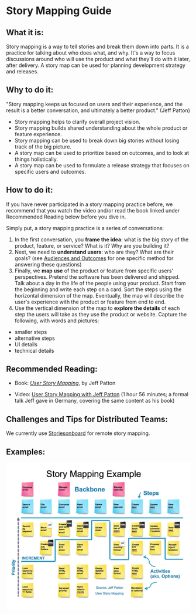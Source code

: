 # Story Mapping Guide

## What it is:

Story mapping is a way to tell stories and break them down into parts. It is a practice for talking about who does what, and why. It's a way to focus discussions around who will use the product and what they'll do with it later, after delivery. A story map can be used for planning development strategy and releases.

## Why to do it:

"Story mapping keeps us focused on users and their experience, and the result is a better conversation, and ultimately a better product." (Jeff Patton)

- Story mapping helps to clarify overall project vision.
- Story mapping builds shared understanding about the whole product or feature experience.
- Story mapping can be used to break down big stories without losing track of the big picture.
- A story map can be used to prioritize based on outcomes, and to look at things holistically.
- A story map can be used to formulate a release strategy that focuses on specific users and outcomes.

## How to do it:

If you have never participated in a story mapping practice before, we recommend that you watch the video and/or read the book linked under Recommended Reading below before you dive in.

Simply put, a story mapping practice is a series of conversations:

1.  In the first conversation, you **frame the idea**: what is the big story of the product, feature, or service? What is it? Why are you building it?
2.  Next, we need to **understand users**: who are they? What are their goals? (see [Audiences and Outcomes](audiences-and-outcomes-guide.md) for one specific method for answering these questions)
3.  Finally, we **map use** of the product or feature from specific users' perspectives. Pretend the software has been delivered and shipped. Talk about a day in the life of the people using your product. Start from the beginning and write each step on a card. Sort the steps using the horizontal dimension of the map. Eventually, the map will describe the user's experience with the product or feature from end to end.
4.  Use the vertical dimension of the map to **explore the details** of each step the users will take as they use the product or website. Capture the following, with words and pictures:

- smaller steps
- alternative steps
- UI details
- technical details

## Recommended Reading:

- Book: [_User Story Mapping_](http://shop.oreilly.com/product/0636920033851.do), by Jeff Patton

- Video: [User Story Mapping with Jeff Patton](https://www.youtube.com/watch?v=AorAgSrHjKM) (1 hour 56 minutes; a formal talk Jeff gave in Germany, covering the same content as his book)

## Challenges and Tips for Distributed Teams:

We currently use [Storiesonboard](https://civicactions.storiesonboard.com/) for remote story mapping.

## Examples:

![Story Map example](<../../assets/Story Mapping.jpg>)
